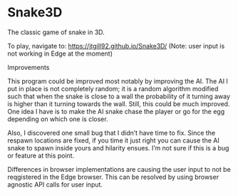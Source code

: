 # Snake3D

The classic game of snake in 3D.

To play, navigate to: https://jtgill92.github.io/Snake3D/ (Note: user input is not working in Edge at the moment)

Improvements

This program could be improved most notably by improving the AI. The AI I put in place is not completely random; it is a random algorithm modified such that when the snake is close to a wall the probability of it turning away is higher than it turning towards the wall. Still, this could be much improved. One idea I have is to make the AI snake chase the player or go for the egg depending on which one is closer.

Also, I discovered one small bug that I didn’t have time to fix. Since the respawn locations are fixed, if you time it just right you can cause the AI snake to spawn inside yours and hilarity ensues. I’m not sure if this is a bug or feature at this point.

Differences in browser implementations are causing the user input to not be reqgistered in the Edge browser. This can be resolved by using browser agnostic API calls for user input.
